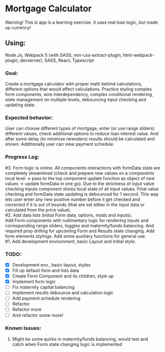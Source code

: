 # **Mortgage Calculator**

Warning! This is app is a learning exercise. It uses real loan logic, but made up currency!

## **Using:** 
Node.Js, Webpack 5 (with SASS, min-css-extract-plugin, html-webpack-plugin, devserver), SASS, React, Typescript  

### **Goal:**
Create a mortgage calculator with proper math behind calculations, different options that would affect calculations.
Practice styling complex form components, wire interdependency, complex conditional rendering, state management on multiple levels, debouncing input checking and updating state.  

### **Expected behavior:**
User can choose different types of mortgage, enter (or use range sliders) different values, check additional options to reduce loan interest value. And after some delay (to minimize rerenders) results should be calculated and shown. Additionally user can view payment schedule.  
### **Progress Log:**

#3. Form logic is online. All components interactions with formData state are completely streamlined (check and prepare new values on a components local level -> pass to the top component update function as object of new values -> update formData in one go). Due to the strictness of input value checking Inputs component stores local state of all input values. Final value checking and formData state updating is debounced for 1 second. This way lets user enter any new positive number before it get checked and corrected if it is out of bounds (that are set either in the input data or calculated from the price value).   
#2. Add data lists (initial Form data, options, mods and inputs).  
Add Form components with rudimentary logic for rendering inputs and corresponding range sliders, toggles and maternity/funds balancing. And required prop drilling for upcoming Form and Results state changing.
Add form elements stylings. Add some auxiliary functions for general use.  
#1. Add development environment, basic Layout and Initial style.  

### **TODO:**
- [x] Development env., basic layout, styles
- [x] Fill up default form and lists data
- [x] Create Form Component and its children, style up
- [x] Implement form logic
- [ ] Fix maternity capital balancing 
- [ ] Implement results debounce and calculation logic
- [ ] Add payment schedule rendering
- [ ] Refactor
- [ ] Refactor more
- [ ] And refactor some more!

### **Known Issues:**
1. Might be some quirks in maternity/funds balancing, would test and catch when Form state changing logic is implemented
